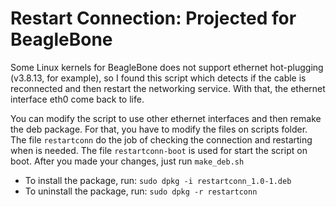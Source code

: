 # Restart Connection: Projected for BeagleBone

Some Linux kernels for BeagleBone does not support ethernet hot-plugging (v3.8.13, for example), so I found this script which detects if the cable is reconnected and then restart the networking service. With that, the ethernet interface eth0 come back to life.

You can modify the script to use other ethernet interfaces and then remake the deb package. For that, you have to modify the files on scripts folder. The file ```restartconn``` do the job of checking the connection and restarting when is needed. The file ```restartconn-boot``` is used for start the script on boot. After you made your changes, just run ```make_deb.sh```

- To install the package, run:
```sudo dpkg -i restartconn_1.0-1.deb```
- To uninstall the package, run: ```sudo dpkg -r restartconn```